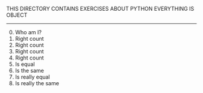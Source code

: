 THIS DIRECTORY CONTAINS EXERCISES ABOUT PYTHON EVERYTHING IS OBJECT
____________________________________________________________________

0. Who am I?
2. Right count
3. Right count
4. Right count 
5. Right count 
6. Is equal
7. Is the same
8. Is really equal
9. Is really the same
